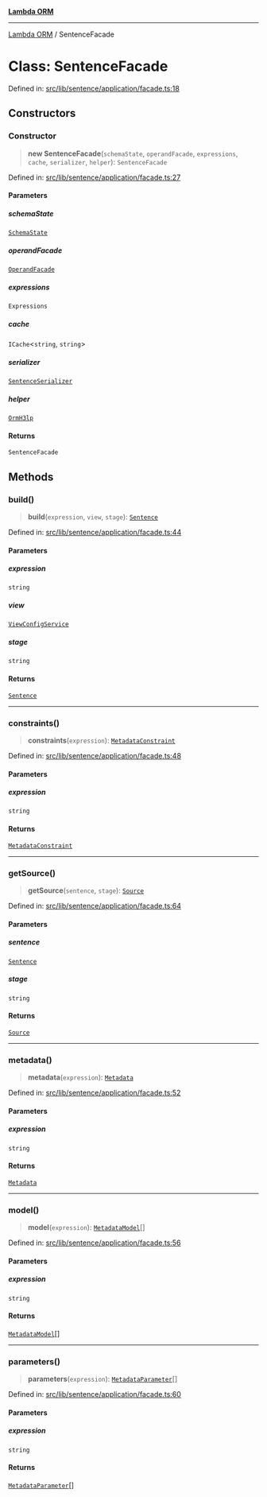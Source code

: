 [**Lambda ORM**](../README.md)

***

[Lambda ORM](../README.md) / SentenceFacade

# Class: SentenceFacade

Defined in: [src/lib/sentence/application/facade.ts:18](https://github.com/lambda-orm/lambdaorm/blob/de442ee62b98645313d73b81a13e3c7cf3edad24/src/lib/sentence/application/facade.ts#L18)

## Constructors

### Constructor

> **new SentenceFacade**(`schemaState`, `operandFacade`, `expressions`, `cache`, `serializer`, `helper`): `SentenceFacade`

Defined in: [src/lib/sentence/application/facade.ts:27](https://github.com/lambda-orm/lambdaorm/blob/de442ee62b98645313d73b81a13e3c7cf3edad24/src/lib/sentence/application/facade.ts#L27)

#### Parameters

##### schemaState

[`SchemaState`](SchemaState.md)

##### operandFacade

[`OperandFacade`](OperandFacade.md)

##### expressions

`Expressions`

##### cache

`ICache`\<`string`, `string`\>

##### serializer

[`SentenceSerializer`](../interfaces/SentenceSerializer.md)

##### helper

[`OrmH3lp`](OrmH3lp.md)

#### Returns

`SentenceFacade`

## Methods

### build()

> **build**(`expression`, `view`, `stage`): [`Sentence`](Sentence.md)

Defined in: [src/lib/sentence/application/facade.ts:44](https://github.com/lambda-orm/lambdaorm/blob/de442ee62b98645313d73b81a13e3c7cf3edad24/src/lib/sentence/application/facade.ts#L44)

#### Parameters

##### expression

`string`

##### view

[`ViewConfigService`](ViewConfigService.md)

##### stage

`string`

#### Returns

[`Sentence`](Sentence.md)

***

### constraints()

> **constraints**(`expression`): [`MetadataConstraint`](../interfaces/MetadataConstraint.md)

Defined in: [src/lib/sentence/application/facade.ts:48](https://github.com/lambda-orm/lambdaorm/blob/de442ee62b98645313d73b81a13e3c7cf3edad24/src/lib/sentence/application/facade.ts#L48)

#### Parameters

##### expression

`string`

#### Returns

[`MetadataConstraint`](../interfaces/MetadataConstraint.md)

***

### getSource()

> **getSource**(`sentence`, `stage`): [`Source`](../interfaces/Source.md)

Defined in: [src/lib/sentence/application/facade.ts:64](https://github.com/lambda-orm/lambdaorm/blob/de442ee62b98645313d73b81a13e3c7cf3edad24/src/lib/sentence/application/facade.ts#L64)

#### Parameters

##### sentence

[`Sentence`](Sentence.md)

##### stage

`string`

#### Returns

[`Source`](../interfaces/Source.md)

***

### metadata()

> **metadata**(`expression`): [`Metadata`](../interfaces/Metadata.md)

Defined in: [src/lib/sentence/application/facade.ts:52](https://github.com/lambda-orm/lambdaorm/blob/de442ee62b98645313d73b81a13e3c7cf3edad24/src/lib/sentence/application/facade.ts#L52)

#### Parameters

##### expression

`string`

#### Returns

[`Metadata`](../interfaces/Metadata.md)

***

### model()

> **model**(`expression`): [`MetadataModel`](../interfaces/MetadataModel.md)[]

Defined in: [src/lib/sentence/application/facade.ts:56](https://github.com/lambda-orm/lambdaorm/blob/de442ee62b98645313d73b81a13e3c7cf3edad24/src/lib/sentence/application/facade.ts#L56)

#### Parameters

##### expression

`string`

#### Returns

[`MetadataModel`](../interfaces/MetadataModel.md)[]

***

### parameters()

> **parameters**(`expression`): [`MetadataParameter`](../interfaces/MetadataParameter.md)[]

Defined in: [src/lib/sentence/application/facade.ts:60](https://github.com/lambda-orm/lambdaorm/blob/de442ee62b98645313d73b81a13e3c7cf3edad24/src/lib/sentence/application/facade.ts#L60)

#### Parameters

##### expression

`string`

#### Returns

[`MetadataParameter`](../interfaces/MetadataParameter.md)[]
